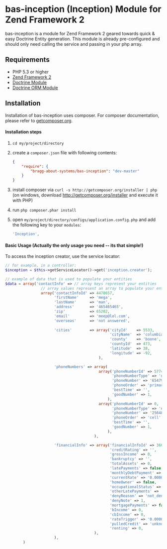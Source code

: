 #  bas-inception (Inception) Module for Zend Framework 2

bas-inception is a module for Zend Framework 2 geared towards quick & easy Doctrine Entity generation. This module is already pre-configured and should only need calling the service and passing in your php array.

## Requirements
 - PHP 5.3 or higher
 - [Zend Framework 2](http://www.github.com/zendframework/zf2)
 - [Doctrine Module](https://www.github.com/doctrine/DoctrineModule)
 - [Doctrine ORM Module](https://github.com/doctrine/DoctrineModule)

## Installation

Installation of bas-inception uses composer. For composer documentation, please refer to
[getcomposer.org](http://getcomposer.org/).

#### Installation steps

  1. `cd my/project/directory`
  2. create a `composer.json` file with following contents:

     ```json
     {
         "require": {
             "bragg-about-systems/bas-inception": "dev-master"
         }
     }
     ```
  3. install composer via `curl -s http://getcomposer.org/installer | php` (on windows, download
     http://getcomposer.org/installer and execute it with PHP)
  4. run `php composer.phar install`
  5. open `my/project/directory/configs/application.config.php` and add the following key to your `modules`:

     ```php
     'Inception',
     ```

#### Basic Usage  (Actually the only usage you need -- its that simple!)
To access the inception creator, use the service locator:

```php
// for example, in a controller:
$inception = $this->getServiceLocator()->get('inception.creator');

// example of data that is used to populate your entities
$data = array('contactInfo' => // array keys represent your entities 
                // array values represent an array to populate your entity with
                array('contactInfoId' => 4478657, 
                      'firstName'     => 'mega', 
                      'lastName'      => 'man', 
                      'address'       => '465465465', 
                      'zip'           => 65202, 
                      'email'         => 'meep@lol.com', 
                      'overseas'      => 'not answered', 
                      
                      'cities'        => array('cityId'    => 5533, 
                                               'cityName'  => 'columbia', 
                                               'county'    => 'boone', 
                                               'countyId'  => 473, 
                                               'latitude'  => 38, 
                                               'longitude' => -92, 
                                          ), 

                      'phoneNumbers' => array(
                                          array('phoneNumberId' => 5774480, 
                                                'phoneNumberType' => 'not given', 
                                                'phoneNumber' => '6547984652', 
                                                'phoneOrder' => 'primary', 
                                                'bestTime' => '', 
                                                'goodNumber' => 1, 
                                              ),
                                          array('phoneNumberId' => 0, 
                                                'phoneNumberType' => 'not given', 
                                                'phoneNumber' => '2564897456', 
                                                'phoneOrder' => 'cell', 
                                                'bestTime' => '', 
                                                'goodNumber' => 1, 
                                              ), 
                                        ), 

                      'financialInfo' => array('financialInfoId' => 3667432, 
                                               'creditRating' => '', 
                                               'grossIncome' => 0, 
                                               'bankruptcy' => '', 
                                               'totalAssets' => 0, 
                                               'latePayments' => false, 
                                               'monthlyDebtPayment' => 0, 
                                               'currentRate' => '0.0000', 
                                               'homeOwner' => false, 
                                               'occupationalStatus' => 'Employed', 
                                               'otherLatePayments' => '0', 
                                               'denyReason' => 'not_denied', 
                                               'denyNote' => 1, 
                                               'mortgagePayments' => false, 
                                               'bIncome' => 0, 
                                               'cbIncome' => 0, 
                                               'rateTrigger' => '0.0000', 
                                               'pulledCredit' => 'unknown', 
                                               'renting' => 0, 
                                        ), 
                      ), 
        )
```

